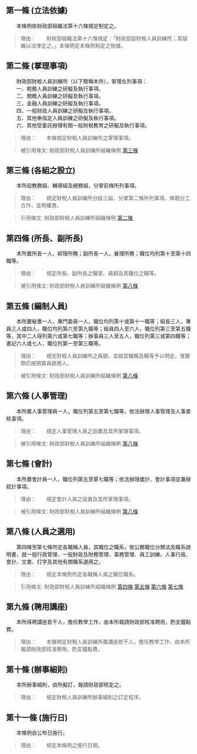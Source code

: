 第一條 (立法依據)
-----------------
　　本條例依財政部組織法第十六條規定制定之。  
> 理由：　　財政部組織法第十六條規定：「財政部設財稅人員訓練所；其組織以法律定之。」本條明定本條例制定之依據。



第二條 (掌理事項)
-----------------
　　財政部財稅人員訓練所（以下簡稱本所），掌理左列事項：  
　　一、稅務人員訓練之研擬及執行事項。  
　　二、關務人員訓練之研擬及執行事項。  
　　三、金融人員訓練之研擬及執行事項。  
　　四、一般財政人員訓練之研擬及執行事項。  
　　五、其他奉指定人員訓練之研擬及執行事項。  
　　六、其他受委託辦理有關一般財稅教育之研擬及執行事項。  
> 理由：　　本條規定財稅人員訓練所之掌理事項。

> 被引用條文: 財政部財稅人員訓練所組織條例 [第三條](../../人事其他/組織編制/財政部財稅人員訓練所組織條例.md#第三條-各組之設立)



第三條 (各組之設立)
-------------------
　　本所設教務組、輔導組及總務組，分掌前條所列事項。  
> 理由：　　規定財稅人員訓練所分設三組，分掌第二條所列事項，俾期分工合作，並明權責。

> 引用條文: 財政部財稅人員訓練所組織條例 [第二條](../../人事其他/組織編制/財政部財稅人員訓練所組織條例.md#第二條-掌理事項)



第四條 (所長、副所長)
---------------------
　　本所置所長一人，綜理所務；副所長一人，襄理所務；職位均列第十至第十四職等。  
> 理由：　　規定所長、副所長之職掌、員額及其職位之職等。

> 被引用條文: 財政部財稅人員訓練所組織條例 [第八條](../../人事其他/組織編制/財政部財稅人員訓練所組織條例.md#第八條-人員之選用)



第五條 (編制人員)
-----------------
　　本所置秘書一人、專門委員一人，職位均列第十或第十一職等；組長三人，專員三人或四人，職位均列第六至第九職等；組員四人至六人，職位列第三至第五職等，其中二人得列第六或第七職等；辦事員三人至五人，職位列第三或第四職等；書記六人或七人，職位列第一至第三職等。  
> 理由：　　規定財稅人員訓練所之員額，並就其職稱及職等予以明定，惟實際仍按預算員額用人。

> 被引用條文: 財政部財稅人員訓練所組織條例 [第八條](../../人事其他/組織編制/財政部財稅人員訓練所組織條例.md#第八條-人員之選用)



第六條 (人事管理)
-----------------
　　本所置人事管理員一人，職位列第五至第七職等，依法辦理人事管理及人事查核事項。  
> 理由：　　規定人事管理人員之設置及其所掌理事項。

> 被引用條文: 財政部財稅人員訓練所組織條例 [第八條](../../人事其他/組織編制/財政部財稅人員訓練所組織條例.md#第八條-人員之選用)



第七條 (會計)
-------------
　　本所置會計員一人，職位列第五至第七職等；依法辦理歲計、會計事項並兼辦統計事項。  
> 理由：　　規定會計人員之設置及其所掌理事項。

> 被引用條文: 財政部財稅人員訓練所組織條例 [第八條](../../人事其他/組織編制/財政部財稅人員訓練所組織條例.md#第八條-人員之選用)



第八條 (人員之選用)
-------------------
　　第四條至第七條所定各職稱人員，其職位之職系，依公務職位分類法及職系說明書，就一般行政管理、一般財政及財務管理、事務管理、員工訓練、人事行政、會計、文書、打字及其他有關職系選用之。  
> 理由：　　規定本條例所定各職稱人員之職位職系。

> 引用條文: 財政部財稅人員訓練所組織條例 [第四條](../../人事其他/組織編制/財政部財稅人員訓練所組織條例.md#第四條-所長、副所長) [第五條](../../人事其他/組織編制/財政部財稅人員訓練所組織條例.md#第五條-編制人員) [第六條](../../人事其他/組織編制/財政部財稅人員訓練所組織條例.md#第六條-人事管理) [第七條](../../人事其他/組織編制/財政部財稅人員訓練所組織條例.md#第七條-會計)



第九條 (聘用講座)
-----------------
　　本所得聘講座若干人，擔任教學工作，由本所報請財政部核准聘用，酌支鐘點費。  
> 理由：　　本條明定財稅人員訓練所置講座若干人，擔任教學工作，由本所報請財政部核准聘用，酌支鐘點費。



第十條 (辦事細則)
-----------------
　　本所辦事細則，由所擬訂，報請財政部核定之。  
> 理由：　　規定財稅人員訓練所辦事細則之訂定程序。



第十一條 (施行日)
-----------------
　　本條例自公布日施行。  
> 理由：　　規定本條例之施行日期。